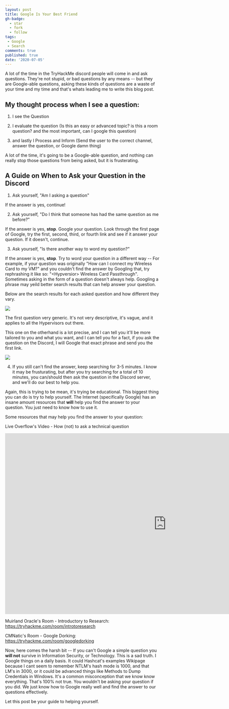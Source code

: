 ```yaml
---
layout: post
title: Google Is Your Best Friend
gh-badge:
  - star
  - fork
  - follow
tags:
 - Google
 - Search
comments: true
published: true
date: '2020-07-05'
---
```


A lot of the time in the TryHackMe discord people will come in and ask questions. They're not stupid, or bad questions by any means -- but they are Google-able questions, asking these kinds of questions are a waste of your time and my time and that's whats leading me to write this blog post.

## My thought process when I see a question:

1. I see the Question

2. I evaluate the question (Is this an easy or advanced topic? is this a room question? and the most important, can I google this question)

3. and lastly I Process and Inform (Send the user to the correct channel, answer the question, or Google damn thing)

A lot of the time, it's going to be a Google-able question, and nothing can really stop those questions from being asked, but it is frusterating. 

## A Guide on When to Ask your Question in the Discord
1. Ask yourself, "Am I asking a question"

If the answer is yes, continue!

2. Ask yourself, "Do I think that someone has had the same question as me before?"

If the answer is yes, **stop**. Google your question. Look through the first page of Google, try the first, second, third, or fourth link and see if it answer your question. If it doesn't, continue.

3. Ask yourself, "Is there another way to word my question?"  
  

If the answer is yes, **stop**. Try to word your question in a different way -- For example, if your question was originally "How can I connect my Wireless Card to my VM?" and you couldn't find the answer by Googling that, try rephrashing it like so: "&lt;Hypversior&gt; Wireless Card Passthrough". Sometimes asking in the form of a question doesn't always help. Googling a phrase may yeild better search results that can help answer your question.

  
Below are the search results for each asked question and how different they vary. 

<img src="https://raw.githubusercontent.com/Sq00ky/SpookySec-Blog/master/img/q1.png"></img>

The first question very generic. It's not very descriptive, it's vague, and it applies to all the Hypervisors out there.

This one on the otherhand is a lot precise, and I can tell you it'll be more tailored to you and what you want, and I can tell you for a fact, if you ask the question on the Discord, I will Google that exact phrase and send you the first link.

<img src="https://raw.githubusercontent.com/Sq00ky/SpookySec-Blog/master/img/q2.png"></img>

4. If you still can't find the answer, keep searching for 3-5 minutes. I know it may be frusturating, but after you try searching for a total of 10 minutes, you can/should then ask the question in the Discord server, and we'll do our best to help you.

Again, this is trying to be mean, it's trying be educational. This biggest thing you can do is try to help yourself. The Internet (specifically Google) has an insane amount resources that **will** help you find the answer to your question. You just need to know how to use it.

Some resources that may help you find the answer to your question:

Live Overflow's Video - How (not) to ask a technical question

<iframe width="1051" height="591" src="https://www.youtube.com/embed/53zkBvL4ZB4" frameborder="0" allow="accelerometer; autoplay; encrypted-media; gyroscope; picture-in-picture" allowfullscreen></iframe>

Muirland Oracle's Room - Introductory to Research:
https://tryhackme.com/room/introtoresearch

CMNatic's Room - Google Dorking:
https://tryhackme.com/room/googledorking

Now, here comes the harsh bit -- If you can't Google a simple question you **will not** survive in Information Security, or Technology. This is a sad truth. I Google things on a daily basis. It could Hashcat's examples Wikipage because I cant seem to remember NTLM's hash mode is 1000, and that LM's in 3000, or it could be advanced things like Methods to Dump Credentials in Windows. It's a common misconception that we know know everything. That's 100% not true. You wouldn't be asking your question if you did. We just know how to Google really well and find the answer to our questions effectively.

Let this post be your guide to helping yourself.
